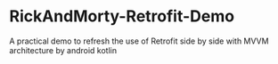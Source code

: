 # RickAndMorty-Retrofit-Demo
A practical demo to refresh the use of Retrofit side by side with MVVM architecture by android kotlin
